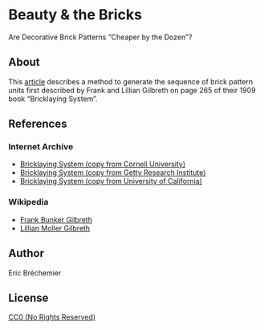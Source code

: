 # Beauty &amp; the Bricks
Are Decorative Brick Patterns “Cheaper by the Dozen”?

## About

This [article][] describes a method to generate the sequence of
brick pattern units first described by Frank and Lillian Gilbreth
on page 265 of their 1909 book “Bricklaying System”.

[article]: beauty-and-the-bricks.pdf

## References

### Internet Archive

* [Bricklaying System (copy from Cornell University)](https://archive.org/details/cu31924003883562)
* [Bricklaying System (copy from Getty Research Institute)](https://archive.org/details/bricklayingsyste00gilb)
* [Bricklaying System (copy from University of California)](https://archive.org/details/bricklayingsyste00gilbrich)

### Wikipedia

* [Frank Bunker Gilbreth](https://en.wikipedia.org/wiki/Frank_Bunker_Gilbreth)
* [Lillian Moller Gilbreth](https://en.wikipedia.org/wiki/Lillian_Moller_Gilbreth)

## Author

Eric Bréchemier

## License

[CC0 (No Rights Reserved)](https://creativecommons.org/share-your-work/public-domain/cc0/)
